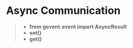 Async Communication
======================

>- **from gevent.event import AsyncResult**
>- **set()**
>- **get()**
